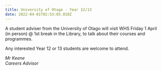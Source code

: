 ```yaml
---
title: University of Otago - Year 12/13
date: 2022-04-01T02:53:03.010Z
---
```

A student adviser from the University of Otago will visit WHS Friday 1 April (in person) @ 1st break in the Library, to talk about their courses and programmes.  

Any interested Year 12 or 13 students are welcome to attend.

_Mr Keene  
Careers Advisor_
